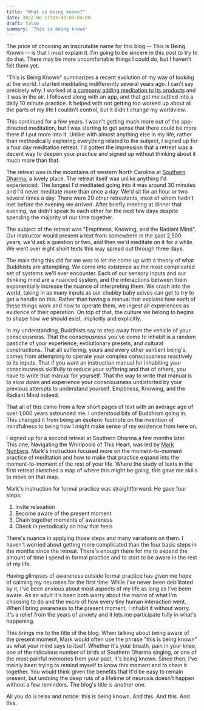 ```yaml
---
title: "What is being known?"
date: 2022-06-17T15:49:03-04:00
draft: false
summary: 'This is being known'
---
```

The price of choosing an inscrutable name for this blog -- This is Being Known -- is that I must explain it. I'm going to be sincere in this post to try to do that. There may be more uncomfortable things I could do, but I haven't felt them yet.

"This is Being Known" summarizes a recent evolution of my way of looking at the world. I started meditating indifferently several years ago. I can't say precisely why. I worked at [a company adding meditation to its products](https://www.fitbit.com/) and it was in the air. I followed along with an app, and that got me settled into a daily 10 minute practice. It helped with not getting too worked up about all the parts of my life I couldn't control, but it didn't change my worldview.

This continued for a few years. I wasn't getting much more out of the app-directed meditation, but I was starting to get sense that there could be more there if I put more into it. Unlike with almost anything else in my life, rather than methodically exploring everything related to the subject, I signed up for a four day meditation retreat. I'd gotten the impression that a retreat was a decent way to deepen your practice and signed up without thinking about it much more than that.

The retreat was in the mountains of western North Carolina at [Southern Dharma](https://www.southerndharma.org), a lovely place. The retreat itself was unlike anything I'd experienced. The longest I'd meditated going into it was around 30 minutes and I'd never meditate more than once a day. We'd sit for an hour or two several times a day. There were 20 other retreatants, most of whom hadn't met before the evening we arrived. After briefly meeting at dinner that evening, we didn't speak to each other for the next few days despite spending the majority of our time together.

The subject of the retreat was "Emptiness, Knowing, and the Radiant Mind". Our instructor would present a text from somewhere in the past 2,500 years, we'd ask a question or two, and then we'd meditate on it for a while. We went over eight short texts this way spread out through three days.

The main thing this did for me was to let me come up with a theory of what Buddhists are attempting. We come into existence as the most complicated set of systems we'll ever encounter. Each of our sensory inputs and our thinking mind are a nuanced system, and the interactions between them exponentially increase the nuance of interpreting them. We crash into the world, taking in as many inputs as our chubby baby selves can get to try to get a handle on this. Rather than having a manual that explains how each of these things work and how to operate them, we ingest all experiences as evidence of their operation. On top of that, the culture we belong to begins to shape how we should exist, implicitly and explicitly.

In my understanding, Buddhists say to step away from the vehicle of your consciousness. That the consciousness you've come to inhabit is a random pastiche of your experience, evolutionary presets, and cultural constructions. That all suffering, yours and every other sentient being's, comes from attempting to operate your complex consciousness reactively to its inputs. That if you want an instruction manual for inhabiting your consciousness skillfully to reduce your suffering and that of others, you have to write that manual for yourself. That the way to write that manual is to slow down and experience your consciousness undistorted by your previous attempts to understand yourself. Emptiness, Knowing, and the Radiant Mind indeed.

That all of this came from a few short pages of text with an average age of over 1,000 years astounded me. I understood bits of Buddhism going in. This changed it from being an esoteric footnote on the invention of mindfulness to being how I might make sense of my existence from here on.

I signed up for a second retreat at Southern Dharma a few months later. This one, Navigating the Whirlpools of This Heart, was led by [Mark Nunberg](https://commongroundmeditation.org/about/teachers-and-leaders/teachers/mark-nunberg-guiding-teacher/). Mark's instruction focused more on the moment-to-moment practice of meditation and how to make that practice expand into the moment-to-moment of the rest of your life. Where the study of texts in the first retreat sketched a map of where this might be going, this gave me skills to move on that map.

Mark's instruction for formal practice was straightforward. He gave four steps:
1. Invite relaxation
2. Become aware of the present moment
3. Chain together moments of awareness
4. Check in periodically on how that feels

There's nuance in applying those steps and many variations on them. I haven't worried about getting more complicated than the four basic steps in the months since the retreat. There's enough there for me to expand the amount of time I spend in formal practice and to start to be aware in the rest of my life.

Having glimpses of awareness outside formal practice has given me hope of calming my neuroses for the first time. While I've never been debilitated by it, I've been anxious about most aspects of my life as long as I've been aware. As an adult it's been both worry about the macro of what I'm choosing to do and the micro of how every tiny human interaction went. When I bring awareness to the present moment, I inhabit it without worry. It's a relief from the years of anxiety and it lets me participate fully in what's happening.

This brings me to the title of the blog. When talking about being aware of the present moment, Mark would often use the phrase "this is being known" as what your mind says to itself. Whether it's your breath, pain in your knee, one of the ridiculous number of birds at Southern Dharma singing, or one of the most painful memories from your past, it's being known. Since then, I've mainly been trying to remind myself to know this moment and to chain it together. You would think given the benefits that it'd be easy to remain present, but undoing the deep ruts of a lifetime of neurosis doesn't happen without a few reminders. The blog's title is another one.

All you do is relax and notice: this is being known. And this. And this. And this.
